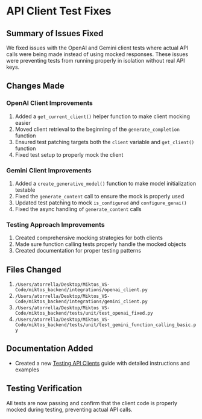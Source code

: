 # API Client Test Fixes

## Summary of Issues Fixed

We fixed issues with the OpenAI and Gemini client tests where actual API calls were being made instead of using mocked responses. These issues were preventing tests from running properly in isolation without real API keys.

## Changes Made

### OpenAI Client Improvements

1. Added a `get_current_client()` helper function to make client mocking easier
2. Moved client retrieval to the beginning of the `generate_completion` function
3. Ensured test patching targets both the `client` variable and `get_client()` function
4. Fixed test setup to properly mock the client

### Gemini Client Improvements

1. Added a `create_generative_model()` function to make model initialization testable
2. Fixed the `generate_content` call to ensure the mock is properly used
3. Updated test patching to mock `is_configured` and `configure_genai()`
4. Fixed the async handling of `generate_content` calls

### Testing Approach Improvements

1. Created comprehensive mocking strategies for both clients
2. Made sure function calling tests properly handle the mocked objects
3. Created documentation for proper testing patterns

## Files Changed

1. `/Users/atorrella/Desktop/Miktos_VS-Code/miktos_backend/integrations/openai_client.py`
2. `/Users/atorrella/Desktop/Miktos_VS-Code/miktos_backend/integrations/gemini_client.py`
3. `/Users/atorrella/Desktop/Miktos_VS-Code/miktos_backend/tests/unit/test_openai_fixed.py`
4. `/Users/atorrella/Desktop/Miktos_VS-Code/miktos_backend/tests/unit/test_gemini_function_calling_basic.py`

## Documentation Added

- Created a new [Testing API Clients](/Users/atorrella/Desktop/Miktos_VS-Code/miktos_backend/TESTING_API_CLIENTS.md) guide with detailed instructions and examples

## Testing Verification

All tests are now passing and confirm that the client code is properly mocked during testing, preventing actual API calls.
